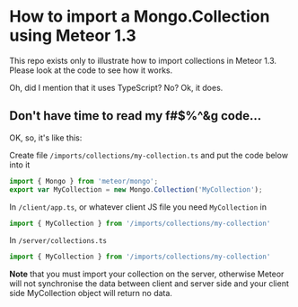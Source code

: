 # How to import a Mongo.Collection using Meteor 1.3

This repo exists only to illustrate how to import collections in Meteor 1.3. Please look at the code to see how it works.

Oh, did I mention that it uses TypeScript? No? Ok, it does.

## Don't have time to read my f#$%^&g code...

OK, so, it's like this:

Create file `/imports/collections/my-collection.ts` and put the code below into it

```js
import { Mongo } from 'meteor/mongo';
export var MyCollection = new Mongo.Collection('MyCollection');
```

In `/client/app.ts`, or whatever client JS file you need `MyCollection` in

```js
import { MyCollection } from '/imports/collections/my-collection'
```

In `/server/collections.ts`

```js
import { MyCollection } from '/imports/collections/my-collection'
```

**Note** that you must import your collection on the server, otherwise Meteor will not synchronise the data between client and server side and your client side MyCollection object will return no data.
